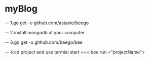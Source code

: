  # myBlog
 
 -- 1.go get -u github.com/astaxie/beego
 
 -- 2.install mongodb at your computer
 
 -- 3.go get -u github.com/beego/bee
 
 -- 4.cd project and use termial start === bee run <"projectName">
